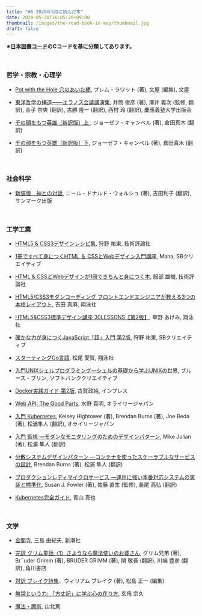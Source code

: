 ```yaml
---
title: "#6 2020年5月に読んだ本"
date: 2020-05-30T16:05:20+09:00
thumbnail: /images/the-read-book-in-may/thumbnail.jpg
draft: false
---
```


**※[日本図書コード](https://ja.wikipedia.org/wiki/%E6%97%A5%E6%9C%AC%E5%9B%B3%E6%9B%B8%E3%82%B3%E3%83%BC%E3%83%89)のCコードを基に分類してあります。**

&nbsp;


### 哲学・宗教・心理学

- [Pot with the Hole 穴のあいた桶](https://www.amazon.co.jp/Pot-Hole-%E7%A9%B4%E3%81%AE%E3%81%82%E3%81%84%E3%81%9F%E6%A1%B6-%E3%83%97%E3%83%AC%E3%83%A0%E3%83%BB%E3%83%A9%E3%83%AF%E3%83%83%E3%83%88/dp/4861137756/ref=sr_1_1?__mk_ja_JP=%E3%82%AB%E3%82%BF%E3%82%AB%E3%83%8A&dchild=1&keywords=pot+with+the+hole&qid=1589626404&s=books&sr=1-1), プレム・ラワット (著), 文屋 (編集), 文屋

- [東洋哲学の構造――エラノス会議講演集](https://www.amazon.co.jp/%E6%9D%B1%E6%B4%8B%E5%93%B2%E5%AD%A6%E3%81%AE%E6%A7%8B%E9%80%A0%E2%80%95%E2%80%95%E3%82%A8%E3%83%A9%E3%83%8E%E3%82%B9%E4%BC%9A%E8%AD%B0%E8%AC%9B%E6%BC%94%E9%9B%86-%E4%BA%95%E7%AD%92%E4%BF%8A%E5%BD%A6%E8%8B%B1%E6%96%87%E8%91%97%E4%BD%9C%E7%BF%BB%E8%A8%B3%E3%82%B3%E3%83%AC%E3%82%AF%E3%82%B7%E3%83%A7%E3%83%B3-%E4%BA%95%E7%AD%92-%E4%BF%8A%E5%BD%A6/dp/476642459X/ref=sr_1_1?__mk_ja_JP=%E3%82%AB%E3%82%BF%E3%82%AB%E3%83%8A&dchild=1&keywords=%E6%9D%B1%E6%B4%8B%E5%93%B2%E5%AD%A6%E3%81%AE%E6%A7%8B%E9%80%A0&qid=1589627309&s=books&sr=1-1), 井筒 俊彦 (著), 澤井 義次 (監修, 翻訳), 金子 奈央 (翻訳), 古勝 隆一 (翻訳), 西村 玲 (翻訳), 慶應義塾大学出版会
    
- [千の顔をもつ英雄〔新訳版〕上 ](https://www.amazon.co.jp/%E5%8D%83%E3%81%AE%E9%A1%94%E3%82%92%E3%82%82%E3%81%A4%E8%8B%B1%E9%9B%84%E3%80%94%E6%96%B0%E8%A8%B3%E7%89%88%E3%80%95%E4%B8%8A-%E3%83%8F%E3%83%A4%E3%82%AB%E3%83%AF%E3%83%BB%E3%83%8E%E3%83%B3%E3%83%95%E3%82%A3%E3%82%AF%E3%82%B7%E3%83%A7%E3%83%B3%E6%96%87%E5%BA%AB-%E3%82%B8%E3%83%A7%E3%83%BC%E3%82%BC%E3%83%95%E3%83%BB%E3%82%AD%E3%83%A3%E3%83%B3%E3%83%99%E3%83%AB/dp/4150504520/ref=sr_1_1?__mk_ja_JP=%E3%82%AB%E3%82%BF%E3%82%AB%E3%83%8A&dchild=1&keywords=%E5%8D%83%E3%81%AE%E9%A1%94%E3%82%92&qid=1589626525&s=books&sr=1-1), ジョーゼフ・キャンベル (著), 倉田真木 (翻訳)

- [千の顔をもつ英雄〔新訳版〕下](https://www.amazon.co.jp/%E5%8D%83%E3%81%AE%E9%A1%94%E3%82%92%E3%82%82%E3%81%A4%E8%8B%B1%E9%9B%84%E3%80%94%E6%96%B0%E8%A8%B3%E7%89%88%E3%80%95%E4%B8%8B-%E3%83%8F%E3%83%A4%E3%82%AB%E3%83%AF%E3%83%BB%E3%83%8E%E3%83%B3%E3%83%95%E3%82%A3%E3%82%AF%E3%82%B7%E3%83%A7%E3%83%B3%E6%96%87%E5%BA%AB-%E3%82%B8%E3%83%A7%E3%83%BC%E3%82%BC%E3%83%95%E3%83%BB%E3%82%AD%E3%83%A3%E3%83%B3%E3%83%99%E3%83%AB/dp/4150504539/ref=pd_bxgy_img_2/357-4837386-6012113?_encoding=UTF8&pd_rd_i=4150504539&pd_rd_r=d384ce8a-08a2-4774-b00b-a8db7c61422e&pd_rd_w=A2lol&pd_rd_wg=kBwQ6&pf_rd_p=f9b7301a-70fe-4140-bc13-8df64a58b673&pf_rd_r=3Z9N7BZD5M5R5EDTJEXS&psc=1&refRID=3Z9N7BZD5M5R5EDTJEXS), ジョーゼフ・キャンベル (著), 倉田真木 (翻訳)

&nbsp;



### 社会科学

- [新装版　神との対話](https://www.amazon.co.jp/%E6%96%87%E5%BA%AB-%E6%96%B0%E8%A3%85%E7%89%88-%E7%A5%9E%E3%81%A8%E3%81%AE%E5%AF%BE%E8%A9%B11-%E3%82%B5%E3%83%B3%E3%83%9E%E3%83%BC%E3%82%AF%E6%96%87%E5%BA%AB/dp/4763161016/ref=tmm_pap_swatch_0?_encoding=UTF8&qid=1589626258&sr=1-1), ニール・ドナルド・ウォルシュ (著), 吉田利子 (翻訳), サンマーク出版

&nbsp;



### 工学工業

- [HTML5 & CSS3デザインレシピ集](https://www.amazon.co.jp/HTML5-CSS3-%E3%83%87%E3%82%B6%E3%82%A4%E3%83%B3%E3%83%AC%E3%82%B7%E3%83%94%E9%9B%86-%E7%8B%A9%E9%87%8E-%E7%A5%90%E6%9D%B1/dp/4774187801/ref=tmm_pap_swatch_0?_encoding=UTF8&qid=&sr=), 狩野 祐東, 技術評論社

- [1冊ですべて身につくHTML ＆ CSSとWebデザイン入門講座](https://www.amazon.co.jp/1%E5%86%8A%E3%81%A7%E3%81%99%E3%81%B9%E3%81%A6%E8%BA%AB%E3%81%AB%E3%81%A4%E3%81%8FHTML-CSS%E3%81%A8Web%E3%83%87%E3%82%B6%E3%82%A4%E3%83%B3%E5%85%A5%E9%96%80%E8%AC%9B%E5%BA%A7-Mana/dp/4797398892/ref=tmm_hrd_swatch_0?_encoding=UTF8&qid=&sr=), Mana, SBクリエイティブ

- [HTML & CSSとWebデザインが1冊できちんと身につく本](https://www.amazon.co.jp/HTML-CSS%E3%81%A8Web%E3%83%87%E3%82%B6%E3%82%A4%E3%83%B3%E3%81%8C-1%E5%86%8A%E3%81%A7%E3%81%8D%E3%81%A1%E3%82%93%E3%81%A8%E8%BA%AB%E3%81%AB%E3%81%A4%E3%81%8F%E6%9C%AC-%E6%9C%8D%E9%83%A8-%E9%9B%84%E6%A8%B9/dp/4774190640/ref=tmm_other_meta_binding_swatch_0?_encoding=UTF8&qid=1589623940&sr=1-4), 服部 雄樹, 技術評論社

- [HTML5/CSS3モダンコーディング フロントエンドエンジニアが教える3つの本格レイアウト](https://www.amazon.co.jp/HTML5-CSS3%E3%83%A2%E3%83%80%E3%83%B3%E3%82%B3%E3%83%BC%E3%83%87%E3%82%A3%E3%83%B3%E3%82%B0-%E3%83%95%E3%83%AD%E3%83%B3%E3%83%88%E3%82%A8%E3%83%B3%E3%83%89%E3%82%A8%E3%83%B3%E3%82%B8%E3%83%8B%E3%82%A2%E3%81%8C%E6%95%99%E3%81%88%E3%82%8B3%E3%81%A4%E3%81%AE%E6%9C%AC%E6%A0%BC%E3%83%AC%E3%82%A4%E3%82%A2%E3%82%A6%E3%83%88-%E3%82%B9%E3%82%BF%E3%83%B3%E3%83%80%E3%83%BC%E3%83%89%E3%83%BB%E3%82%B0%E3%83%AA%E3%83%83%E3%83%89%E3%83%BB%E3%82%B7%E3%83%B3%E3%82%B0%E3%83%AB%E3%83%9A%E3%83%BC%E3%82%B8%E3%83%AC%E3%82%A4%E3%82%A2%E3%82%A6%E3%83%88%E3%81%AE%E4%BD%9C%E3%82%8A%E6%96%B9-Engineer%E2%80%99s/dp/4798141577/ref=tmm_other_meta_binding_swatch_0?_encoding=UTF8&qid=1589624018&sr=1-1), 吉田 真麻, 翔泳社

- [HTML5&CSS3標準デザイン講座 30LESSONS【第2版】](https://www.amazon.co.jp/HTML5-CSS3%E6%A8%99%E6%BA%96%E3%83%87%E3%82%B6%E3%82%A4%E3%83%B3%E8%AC%9B%E5%BA%A7-30LESSONS%E3%80%90%E7%AC%AC2%E7%89%88%E3%80%91-%E8%8D%89%E9%87%8E-%E3%81%82%E3%81%91%E3%81%BF/dp/4798158135/ref=tmm_pap_swatch_0?_encoding=UTF8&qid=1589624082&sr=1-12), 草野 あけみ, 翔泳社

- [確かな力が身につくJavaScript「超」入門 第2版](https://www.amazon.co.jp/%E7%A2%BA%E3%81%8B%E3%81%AA%E5%8A%9B%E3%81%8C%E8%BA%AB%E3%81%AB%E3%81%A4%E3%81%8FJavaScript%E3%80%8C%E8%B6%85%E3%80%8D%E5%85%A5%E9%96%80-%E7%AC%AC2%E7%89%88-%E7%8B%A9%E9%87%8E-%E7%A5%90%E6%9D%B1/dp/4815601577/ref=tmm_hrd_swatch_0?_encoding=UTF8&qid=&sr=), 狩野 祐東, SBクリエイティブ

- [スターティングGo言語](https://www.amazon.co.jp/%E3%82%B9%E3%82%BF%E3%83%BC%E3%83%86%E3%82%A3%E3%83%B3%E3%82%B0Go%E8%A8%80%E8%AA%9E-CodeZine-BOOKS-%E6%9D%BE%E5%B0%BE-%E6%84%9B%E8%B3%80/dp/4798142417/ref=tmm_pap_swatch_0?_encoding=UTF8&qid=&sr=), 松尾 愛賀, 翔泳社

- [入門UNIXシェルプログラミング―シェルの基礎から学ぶUNIXの世界](https://www.amazon.co.jp/%E5%85%A5%E9%96%80UNIX%E3%82%B7%E3%82%A7%E3%83%AB%E3%83%97%E3%83%AD%E3%82%B0%E3%83%A9%E3%83%9F%E3%83%B3%E3%82%B0%E2%80%95%E3%82%B7%E3%82%A7%E3%83%AB%E3%81%AE%E5%9F%BA%E7%A4%8E%E3%81%8B%E3%82%89%E5%AD%A6%E3%81%B6UNIX%E3%81%AE%E4%B8%96%E7%95%8C-%E3%83%96%E3%83%AB%E3%83%BC%E3%82%B9%E3%83%BB%E3%83%96%E3%83%AA%E3%83%B3/dp/4797321946/ref=sr_1_1?__mk_ja_JP=%E3%82%AB%E3%82%BF%E3%82%AB%E3%83%8A&dchild=1&keywords=%E5%85%A5%E9%96%80UNIX&qid=1589625470&s=books&sr=1-1), ブルース・ブリン, ソフトバンククリエイティブ

- [Docker実践ガイド 第2版](https://www.amazon.co.jp/Docker%E5%AE%9F%E8%B7%B5%E3%82%AC%E3%82%A4%E3%83%89-%E7%AC%AC2%E7%89%88-impress-top-gear/dp/4295005525/ref=tmm_pap_swatch_0?_encoding=UTF8&qid=&sr=), 古賀政純, インプレス

- [Web API: The Good Parts](https://www.amazon.co.jp/Web-API-Parts-%E6%B0%B4%E9%87%8E-%E8%B2%B4%E6%98%8E/dp/4873116864/ref=sr_1_1?__mk_ja_JP=%E3%82%AB%E3%82%BF%E3%82%AB%E3%83%8A&dchild=1&keywords=web+api+%3Athe&qid=1589626067&s=books&sr=1-1), 水野 貴明, オライリージャパン

- [入門 Kubernetes](https://www.amazon.co.jp/%E5%85%A5%E9%96%80-Kubernetes-Kelsey-Hightower/dp/4873118409/ref=sr_1_1?__mk_ja_JP=%E3%82%AB%E3%82%BF%E3%82%AB%E3%83%8A&dchild=1&keywords=%E5%85%A5%E9%96%80Kubernetes&qid=1589626109&s=books&sr=1-1), Kelsey Hightower (著), Brendan Burns (著), Joe Beda (著), 松浦隼人 (翻訳), オライリージャパン

- [入門 監視 ―モダンなモニタリングのためのデザインパターン](https://www.amazon.co.jp/%E5%85%A5%E9%96%80-%E7%9B%A3%E8%A6%96-%E2%80%95%E3%83%A2%E3%83%80%E3%83%B3%E3%81%AA%E3%83%A2%E3%83%8B%E3%82%BF%E3%83%AA%E3%83%B3%E3%82%B0%E3%81%AE%E3%81%9F%E3%82%81%E3%81%AE%E3%83%87%E3%82%B6%E3%82%A4%E3%83%B3%E3%83%91%E3%82%BF%E3%83%BC%E3%83%B3-Mike-Julian/dp/4873118646/ref=sr_1_1?__mk_ja_JP=%E3%82%AB%E3%82%BF%E3%82%AB%E3%83%8A&dchild=1&keywords=%E5%85%A5%E9%96%80+%E7%9B%A3%E8%A6%96&qid=1590823392&s=books&sr=1-1), Mike Julian (著), 松浦 隼人 (翻訳)

- [分散システムデザインパターン ―コンテナを使ったスケーラブルなサービスの設計](https://www.amazon.co.jp/%E5%88%86%E6%95%A3%E3%82%B7%E3%82%B9%E3%83%86%E3%83%A0%E3%83%87%E3%82%B6%E3%82%A4%E3%83%B3%E3%83%91%E3%82%BF%E3%83%BC%E3%83%B3-%E2%80%95%E3%82%B3%E3%83%B3%E3%83%86%E3%83%8A%E3%82%92%E4%BD%BF%E3%81%A3%E3%81%9F%E3%82%B9%E3%82%B1%E3%83%BC%E3%83%A9%E3%83%96%E3%83%AB%E3%81%AA%E3%82%B5%E3%83%BC%E3%83%93%E3%82%B9%E3%81%AE%E8%A8%AD%E8%A8%88-Brendan-Burns/dp/4873118751/ref=sr_1_1?__mk_ja_JP=%E3%82%AB%E3%82%BF%E3%82%AB%E3%83%8A&dchild=1&keywords=%E5%88%86%E6%95%A3%E3%82%B7%E3%82%B9%E3%83%86%E3%83%A0%E3%83%87%E3%82%B6%E3%82%A4%E3%83%B3&qid=1590823431&s=books&sr=1-1), Brendan Burns (著), 松浦 隼人 (翻訳)

- [プロダクションレディマイクロサービス ―運用に強い本番対応システムの実装と標準化](https://www.amazon.co.jp/%E3%83%97%E3%83%AD%E3%83%80%E3%82%AF%E3%82%B7%E3%83%A7%E3%83%B3%E3%83%AC%E3%83%87%E3%82%A3%E3%83%9E%E3%82%A4%E3%82%AF%E3%83%AD%E3%82%B5%E3%83%BC%E3%83%93%E3%82%B9-%E2%80%95%E9%81%8B%E7%94%A8%E3%81%AB%E5%BC%B7%E3%81%84%E6%9C%AC%E7%95%AA%E5%AF%BE%E5%BF%9C%E3%82%B7%E3%82%B9%E3%83%86%E3%83%A0%E3%81%AE%E5%AE%9F%E8%A3%85%E3%81%A8%E6%A8%99%E6%BA%96%E5%8C%96-Susan-J-Fowler/dp/4873118158/ref=sr_1_1?__mk_ja_JP=%E3%82%AB%E3%82%BF%E3%82%AB%E3%83%8A&crid=V46HL55ZIAMI&dchild=1&keywords=%E3%83%97%E3%83%AD%E3%83%80%E3%82%AF%E3%82%B7%E3%83%A7%E3%83%B3%E3%83%AC%E3%83%87%E3%82%A3%E3%83%9E%E3%82%A4%E3%82%AF%E3%83%AD%E3%82%B5%E3%83%BC%E3%83%93%E3%82%B9&qid=1590823531&s=books&sprefix=%E3%83%97%E3%83%AD%E3%83%80%E3%82%AF%E3%82%B7%E3%83%A7%E3%83%B3%2Cstripbooks%2C298&sr=1-1), Susan J. Fowler (著), 佐藤 直生 (監修), 長尾 高弘 (翻訳)

- [Kubernetes完全ガイド](https://www.amazon.co.jp/Kubernetes%E5%AE%8C%E5%85%A8%E3%82%AC%E3%82%A4%E3%83%89-impress-top-gear-%E9%9D%92%E5%B1%B1/dp/4295004804/ref=tmm_pap_swatch_0?_encoding=UTF8&qid=1590823606&sr=1-1), 青山 真也

&nbsp;



### 文学

- [金閣寺](https://www.amazon.co.jp/%E9%87%91%E9%96%A3%E5%AF%BA-%E6%96%B0%E6%BD%AE%E6%96%87%E5%BA%AB-%E4%B8%89%E5%B3%B6-%E7%94%B1%E7%B4%80%E5%A4%AB/dp/4101050082/ref=sr_1_1?__mk_ja_JP=%E3%82%AB%E3%82%BF%E3%82%AB%E3%83%8A&dchild=1&keywords=%E9%87%91%E9%96%A3%E5%AF%BA&qid=1589627471&s=books&sr=1-1), 三島 由紀夫, 新潮社

- [完訳 グリム童話〈1〉さようなら魔法使いのお婆さん](https://www.amazon.co.jp/%E5%AE%8C%E8%A8%B3-%E3%82%B0%E3%83%AA%E3%83%A0%E7%AB%A5%E8%A9%B1%E3%80%881%E3%80%89%E3%81%95%E3%82%88%E3%81%86%E3%81%AA%E3%82%89%E9%AD%94%E6%B3%95%E4%BD%BF%E3%81%84%E3%81%AE%E3%81%8A%E5%A9%86%E3%81%95%E3%82%93-%E8%A7%92%E5%B7%9D%E6%96%87%E5%BA%AB-%E3%82%B0%E3%83%AA%E3%83%A0%E5%85%84%E5%BC%9F/dp/4042822010/ref=sr_1_1?__mk_ja_JP=%E3%82%AB%E3%82%BF%E3%82%AB%E3%83%8A&dchild=1&keywords=%E3%82%B0%E3%83%AA%E3%83%A0%E7%AB%A5%E8%A9%B1+%E8%A7%92%E5%B7%9D&qid=1589626693&s=books&sr=1-1), グリム兄弟 (著), Br¨uder Grimm (著), BRUDER GRIMM (著), 関 敬吾 (翻訳), 川端 豊彦 (翻訳), 角川書店

- [対訳 ブレイク詩集](https://www.amazon.co.jp/%E5%AF%BE%E8%A8%B3-%E3%83%96%E3%83%AC%E3%82%A4%E3%82%AF%E8%A9%A9%E9%9B%86%E2%80%95%E3%82%A4%E3%82%AE%E3%83%AA%E3%82%B9%E8%A9%A9%E4%BA%BA%E9%81%B8%E3%80%884%E3%80%89-%E5%B2%A9%E6%B3%A2%E6%96%87%E5%BA%AB-%E3%82%A6%E3%82%A3%E3%83%AA%E3%82%A2%E3%83%A0-%E3%83%96%E3%83%AC%E3%82%A4%E3%82%AF/dp/4003221729/ref=sr_1_1?__mk_ja_JP=%E3%82%AB%E3%82%BF%E3%82%AB%E3%83%8A&dchild=1&keywords=%E3%83%96%E3%83%AC%E3%82%A4%E3%82%AF+%E8%A9%A9%E9%9B%86&qid=1590823725&s=books&sr=1-1)、ウィリアム ブレイク (著), 松島 正一 (編集)

- [無常という力: 「方丈記」に学ぶ心の在り方](https://www.amazon.co.jp/%E7%84%A1%E5%B8%B8%E3%81%A8%E3%81%84%E3%81%86%E5%8A%9B-%E3%80%8C%E6%96%B9%E4%B8%88%E8%A8%98%E3%80%8D%E3%81%AB%E5%AD%A6%E3%81%B6%E5%BF%83%E3%81%AE%E5%9C%A8%E3%82%8A%E6%96%B9-%E6%96%B0%E6%BD%AE%E6%96%87%E5%BA%AB-%E7%8E%84%E4%BE%91-%E5%AE%97%E4%B9%85/dp/4101166560/ref=sr_1_1?__mk_ja_JP=%E3%82%AB%E3%82%BF%E3%82%AB%E3%83%8A&dchild=1&keywords=%E7%84%A1%E5%B8%B8%E3%81%A8%E3%81%84%E3%81%86%E5%8A%9B%E3%80%8C%E6%96%B9%E4%B8%88%E8%A8%98%E3%80%8D%E3%81%AB%E5%AD%A6%E3%81%B6%E5%BF%83%E3%81%AE&qid=1590823323&s=books&sr=1-1), 玄侑 宗久

- [魔法・魔術](https://www.amazon.co.jp/%E9%AD%94%E6%B3%95%E3%83%BB%E9%AD%94%E8%A1%93-Truth-Fantasy-%E5%B1%B1%E5%8C%97%E7%AF%A4-ebook/dp/B07BPXPN59/ref=sr_1_2?__mk_ja_JP=%E3%82%AB%E3%82%BF%E3%82%AB%E3%83%8A&dchild=1&keywords=%E9%AD%94%E6%B3%95%E3%83%BB%E9%AD%94%E8%A1%93+%E5%B1%B1%E5%8C%97&qid=1590823274&s=books&sr=1-2), 山北篤
